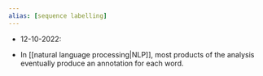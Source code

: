 ```yaml
---
alias: [sequence labelling]
---
```



- 12-10-2022:

- In [[natural language processing|NLP]], most products of the analysis eventually produce an annotation for each word. 